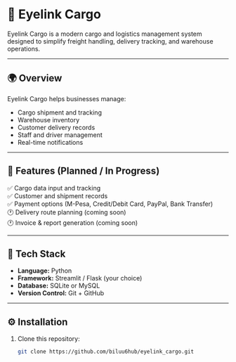 # 🚚 Eyelink Cargo

Eyelink Cargo is a modern cargo and logistics management system designed to simplify freight handling, delivery tracking, and warehouse operations.

---

## 🌍 Overview

Eyelink Cargo helps businesses manage:
- Cargo shipment and tracking
- Warehouse inventory
- Customer delivery records
- Staff and driver management
- Real-time notifications

---

## 🧠 Features (Planned / In Progress)
✅ Cargo data input and tracking  
✅ Customer and shipment records  
✅ Payment options (M-Pesa, Credit/Debit Card, PayPal, Bank Transfer)  
🕐 Delivery route planning (coming soon)  
🕐 Invoice & report generation (coming soon)

---

## 🧰 Tech Stack
- **Language:** Python  
- **Framework:** Streamlit / Flask (your choice)  
- **Database:** SQLite or MySQL  
- **Version Control:** Git + GitHub

---

## ⚙️ Installation

1. Clone this repository:
   ```bash
   git clone https://github.com/biluu6hub/eyelink_cargo.git
